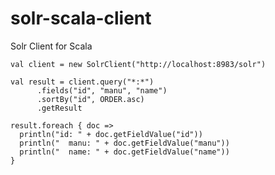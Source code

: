 solr-scala-client
=================

Solr Client for Scala




    val client = new SolrClient("http://localhost:8983/solr")

    val result = client.query("*:*")
          .fields("id", "manu", "name")
          .sortBy("id", ORDER.asc)
          .getResult

    result.foreach { doc =>
      println("id: " + doc.getFieldValue("id"))
      println("  manu: " + doc.getFieldValue("manu"))
      println("  name: " + doc.getFieldValue("name"))
    }
